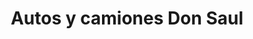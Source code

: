 ---
title: "Autos y camiones Don Saul"
url: /chiquimula/autos-y-camiones-don-saul/
shop: reparación de automóviles
---